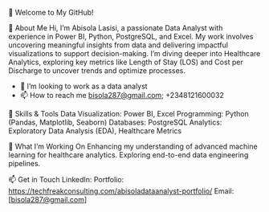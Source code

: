 👋 Welcome to My GitHub!

🚀 About Me
Hi, I’m Abisola Lasisi, a passionate Data Analyst with experience in Power BI, Python, PostgreSQL, and Excel. My work involves uncovering meaningful insights from data and delivering impactful visualizations to support decision-making. I’m diving deeper into Healthcare Analytics, exploring key metrics like Length of Stay (LOS) and Cost per Discharge to uncover trends and optimize processes.


- 💞️ I’m looking to work as a data analyst
- 📫 How to reach me bisola287@gmail.com; +2348121600032

<!---
Adukemi/Adukemi is a ✨ special ✨ repository because its `README.md` (this file) appears on your GitHub profile.
You can click the Preview link to take a look at your changes.
--->
💼 Skills & Tools
Data Visualization: Power BI, Excel
Programming: Python (Pandas, Matplotlib, Seaborn)
Databases: PostgreSQL
Analytics: Exploratory Data Analysis (EDA), Healthcare Metrics

🌱 What I’m Working On
Enhancing my understanding of advanced machine learning for healthcare analytics.
Exploring end-to-end data engineering pipelines.

📫 Get in Touch
LinkedIn: 
Portfolio: https://techfreakconsulting.com/abisoladataanalyst-portfolio/ 
Email: [bisola287@gmail.com]

